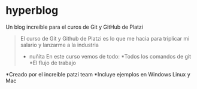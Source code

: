 # hyperblog
Un blog increible para el curos de Git y GitHub de Platzi 
>El curso de Git y Github de Platzi es lo que me hacia para triplicar mi salario y lanzarme a la industria 
>- nuñita
En este curso vemos de todo:
*Todos los comandos de git
*El flujo de trabajo 

*Creado por el increible patzi team
*Incluye ejemplos en Windows Linux y Mac
